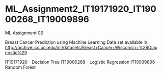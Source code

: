 # ML_Assignment2_IT19171920_IT19000268_IT19009896
ML Assignment 02

Breast Cancer Prediction using Machine Learning
Data set available in: http://archive.ics.uci.edu/ml/datasets/Breast+Cancer+Wisconsin+%28Diagnostic%29

IT19171920 - Decision Tree 
IT19000268 - Logistic Regression
IT19009896 - Random Forest

